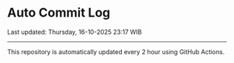 # Auto Commit Log

Last updated: Thursday, 16-10-2025 23:17 WIB

---

This repository is automatically updated every 2 hour using GitHub Actions.
